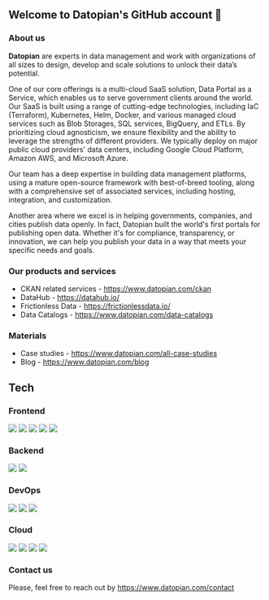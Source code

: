 ## Welcome to Datopian's GitHub account 👋

### About us

**Datopian** are experts in data management and work with organizations of all sizes to design, develop and scale solutions to unlock their data’s potential.

One of our core offerings is a multi-cloud SaaS solution, Data Portal as a Service, which enables us to serve government clients around the world. Our SaaS is built using a range of cutting-edge technologies, including IaC (Terraform), Kubernetes, Helm, Docker, and various managed cloud services such as Blob Storages, SQL services, BigQuery, and ETLs. By prioritizing cloud agnosticism, we ensure flexibility and the ability to leverage the strengths of different providers. We typically deploy on major public cloud providers' data centers, including Google Cloud Platform, Amazon AWS, and Microsoft Azure.

Our team has a deep expertise in building data management platforms, using a mature open-source framework with best-of-breed tooling, along with a comprehensive set of associated services, including hosting, integration, and customization.

Another area where we excel is in helping governments, companies, and cities publish data openly. In fact, Datopian built the world's first portals for publishing open data. Whether it's for compliance, transparency, or innovation, we can help you publish your data in a way that meets your specific needs and goals.

### Our products and services

* CKAN related services - https://www.datopian.com/ckan
* DataHub - https://datahub.io/
* Frictionless Data - https://frictionlessdata.io/
* Data Catalogs - https://www.datopian.com/data-catalogs

### Materials

* Case studies - https://www.datopian.com/all-case-studies
* Blog - https://www.datopian.com/blog

## Tech

### Frontend

![](https://img.shields.io/badge/JavaScript-language-yellow?style=for-the-badge&logo=javascript)
![](https://img.shields.io/badge/TypeScript-language-blue?style=for-the-badge&logo=typescript)
![](https://img.shields.io/badge/tailwind-css-3cf?style=for-the-badge&logo=tailwindcss)
![](https://img.shields.io/badge/next-framework-black?style=for-the-badge&logo=next.js)
![](https://img.shields.io/badge/react-framework-6ef?style=for-the-badge&logo=react)

### Backend

![](https://img.shields.io/badge/node-language-brightgreen?style=for-the-badge&logo=node.js)
![](https://img.shields.io/badge/python-language-blue?style=for-the-badge&logo=python)

### DevOps

![](https://img.shields.io/badge/terraform-IaC-85c?style=for-the-badge&logo=terraform)
![](https://img.shields.io/badge/kubernetes-orchestration-37e?style=for-the-badge&logo=kubernetes)
![](https://img.shields.io/badge/docker-containers-29f?style=for-the-badge&logo=docker)

### Cloud

![](https://img.shields.io/badge/cloudflare-cloud-f82?style=for-the-badge&logo=cloudflare)
![](https://img.shields.io/badge/GCP-cloud-48f?style=for-the-badge&logo=googlecloud)
![](https://img.shields.io/badge/AWS-cloud-fa0?style=for-the-badge&logo=amazonaws)
![](https://img.shields.io/badge/Azure-cloud-08d?style=for-the-badge&logo=microsoftazure)

### Contact us

Please, feel free to reach out by https://www.datopian.com/contact

